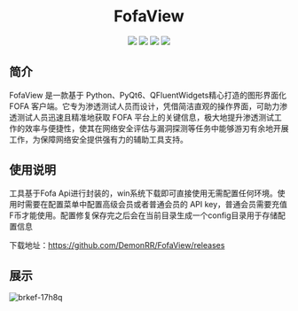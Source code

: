 <p align="center">
  <h1 align="center">FofaView</h1>
</p>

<p align="center">
<a href="https://github.com/DemonRR/FofaView/releases/"><img src="https://img.shields.io/github/release/DemonRR/FofaView?label=%E6%9C%80%E6%96%B0%E7%89%88%E6%9C%AC&style=square"></a>
<a href="https://github.com/DemonRR/FofaView/releases"><img src="https://img.shields.io/github/downloads/DemonRR/FofaView/total?label=%E4%B8%8B%E8%BD%BD%E6%AC%A1%E6%95%B0&style=square"></a>
<a href="https://github.com/DemonRR/FofaView/issues"><img src="https://img.shields.io/github/issues-raw/DemonRR/FofaView?label=%E9%97%AE%E9%A2%98%E5%8F%8D%E9%A6%88&style=square"></a>
<a href="https://github.com/DemonRR/FofaView/discussions"><img src="https://img.shields.io/github/stars/DemonRR/FofaView?label=%E7%82%B9%E8%B5%9E%E6%98%9F%E6%98%9F&style=square"></a>
</p>

## 简介
FofaView 是一款基于 Python、PyQt6、QFluentWidgets精心打造的图形界面化 FOFA 客户端。它专为渗透测试人员而设计，凭借简洁直观的操作界面，可助力渗透测试人员迅速且精准地获取 FOFA 平台上的关键信息，极大地提升渗透测试工作的效率与便捷性，使其在网络安全评估与漏洞探测等任务中能够游刃有余地开展工作，为保障网络安全提供强有力的辅助工具支持。
## 使用说明
工具基于Fofa Api进行封装的，win系统下载即可直接使用无需配置任何环境。使用时需要在配置菜单中配置高级会员或者普通会员的 API key，普通会员需要充值F币才能使用。配置修复保存完之后会在当前目录生成一个config目录用于存储配置信息

下载地址：https://github.com/DemonRR/FofaView/releases

## 展示
![brkef-17h8q](https://github.com/user-attachments/assets/eb9f2c86-980d-49c1-8684-1181123c8446)



